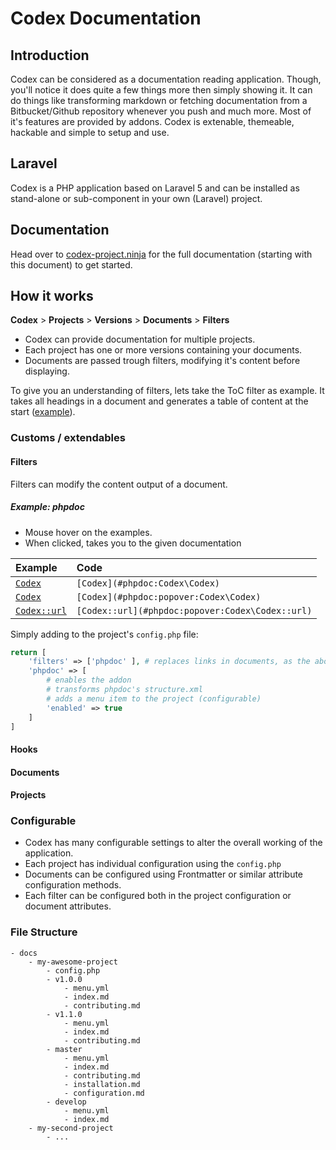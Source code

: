<!---
title: Overview
subtitle: Codex Documentation
buttons:
  type: groups
  groups:
    code_links:
      github: 
        text: Github
        href: https://github.com/codex-project/codex
        target: _blank
      packagist:
        text: Packagist
        href: https://github.com/codex-project/codex
        target: _blank
-->

# Codex Documentation

## Introduction

Codex can be considered as a documentation reading application. Though, you'll notice it does quite a few things more then simply showing it.
It can do things like transforming markdown or fetching documentation from a Bitbucket/Github repository whenever you push and much more.
Most of it's features are provided by addons. Codex is extenable, themeable, hackable and simple to setup and use.


## Laravel
Codex is a PHP application based on Laravel 5 and can be installed as stand-alone or sub-component in your own (Laravel) project.

<!--*codex:general:hide*-->
## Documentation
Head over to [codex-project.ninja](http://codex-project.ninja) for the full documentation (starting with this document) to get started.
<!--*codex:/general:hide*-->

## How it works

**Codex** > **Projects** > **Versions** > **Documents** > **Filters**

- Codex can provide documentation for multiple projects. 
- Each project has one or more versions containing your documents. 
- Documents are passed trough filters, modifying it's content before displaying.

To give you an understanding of filters, lets take the ToC filter as example. It takes all headings in a document and generates a table of content at the start ([example](#)).

### Customs / extendables
#### Filters
Filters can modify the content output of a document. 

##### Example: phpdoc
- Mouse hover on the examples.
- When clicked, takes you to the given documentation



<!--*codex:table:responsive(123, 'hello', true)*-->

| Example                                                                             | Code                                                                                |
|:------------------------------------------------------------------------------------|:------------------------------------------------------------------------------------|
| [`Codex`](#phpdoc:Codex\Codex)                             | `[Codex](#phpdoc:Codex\Codex)`                             |
| [`Codex`](#phpdoc:popover:Codex\Codex)                     | `[Codex](#phpdoc:popover:Codex\Codex)`                     |
| [`Codex::url`](#phpdoc:popover:Codex\Codex::url) | `[Codex::url](#phpdoc:popover:Codex\Codex::url)` |

<!--*codex:/table:responsive*-->

Simply adding to the project's `config.php` file:
```php
return [
    'filters' => ['phpdoc' ], # replaces links in documents, as the above example shows
    'phpdoc' => [
        # enables the addon
        # transforms phpdoc's structure.xml
        # adds a menu item to the project (configurable)
        'enabled' => true 
    ]
]
```

#### Hooks

#### Documents

#### Projects

### Configurable
- Codex has many configurable settings to alter the overall working of the application.
- Each project has individual configuration using the `config.php`
- Documents can be configured using Frontmatter or similar attribute configuration methods.  
- Each filter can be configured both in the project configuration or document attributes.


### File Structure
```
- docs
    - my-awesome-project
        - config.php
        - v1.0.0
            - menu.yml
            - index.md
            - contributing.md
        - v1.1.0
            - menu.yml
            - index.md
            - contributing.md
        - master
            - menu.yml
            - index.md
            - contributing.md
            - installation.md
            - configuration.md
        - develop
            - menu.yml
            - index.md
    - my-second-project
        - ...
```

